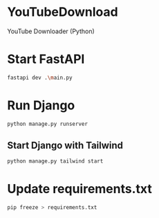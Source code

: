 # YouTubeDownload
YouTube Downloader (Python)

# Start FastAPI
``` bash
fastapi dev .\main.py
```

# Run Django
``` Python
python manage.py runserver
```

## Start Django with Tailwind
``` bash
python manage.py tailwind start
```

# Update requirements.txt
``` bash
pip freeze > requirements.txt
```
